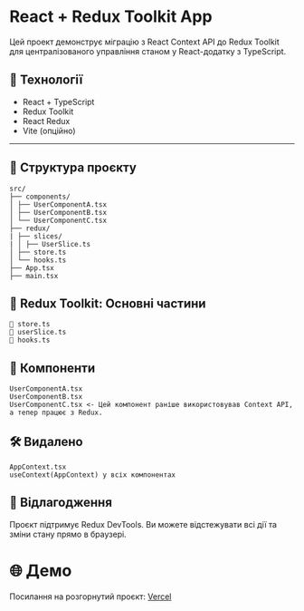 # React + Redux Toolkit App

Цей проект демонструє міграцію з React Context API до Redux Toolkit для централізованого управління станом у React-додатку з TypeScript.

## 🔧 Технології

- React + TypeScript
- Redux Toolkit
- React Redux
- Vite (опційно)

---

## 📁 Структура проєкту
```
src/
├── components/
│ ├── UserComponentA.tsx
│ ├── UserComponentB.tsx
│ └── UserComponentC.tsx
├── redux/
| ├── slices/
| │ ├── UserSlice.ts
│ ├── store.ts
│ └── hooks.ts
├── App.tsx
├── main.tsx
```

## 🧩 Redux Toolkit: Основні частини
```
🔹 store.ts
🔹 userSlice.ts
🔹 hooks.ts
```

## 🧩 Компоненти
```
UserComponentA.tsx
UserComponentB.tsx
UserComponentC.tsx <- Цей компонент раніше використовував Context API, а тепер працює з Redux.
```

## 🛠 Видалено
```
AppContext.tsx
useContext(AppContext) у всіх компонентах
```
## 🧪 Відлагодження

Проєкт підтримує Redux DevTools. Ви можете відстежувати всі дії та зміни стану прямо в браузері.

# 🌐 Демо

Посилання на розгорнутий проєкт: [Vercel](https://home-work-45.vercel.app/)
